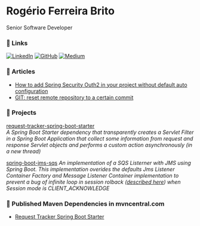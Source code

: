 # Rogério Ferreira Brito

Senior Software Developer

### :link: Links

[![LinkedIn](https://img.shields.io/badge/LinkedIn-0077B5?style=for-the-badge&logo=linkedin&logoColor=white)](https://www.linkedin.com/in/rogeriofbrito/) [![GitHub](https://img.shields.io/badge/GitHub-100000?style=for-the-badge&logo=github&logoColor=white)](https://github.com/rogeriofbrito/) [![Medium](https://img.shields.io/badge/Medium-12100E?style=for-the-badge&logo=medium&logoColor=white)](https://medium.com/@rogeriofbrito/)

### :pencil: Articles

* [How to add Spring Security Outh2 in your project without default auto configuration](https://medium.com/@rogeriofbrito/how-to-add-spring-security-outh2-in-your-project-without-default-auto-configuration-9ef4b5d3fbb9)
* [GIT: reset remote repository to a certain commit](https://medium.com/@rogeriofbrito/git-reset-remote-repository-to-a-certain-commit-5cf4ced8882c)

### :telescope: Projects

[request-tracker-spring-boot-starter](https://github.com/rogeriofbrito/request-tracker-spring-boot-starter)  
_A Spring Boot Starter dependency that transparently creates a Servlet Filter in a Spring Boot Application that collect some information from request and response Servlet objects and performs a custom action asynchronously (in a new thread)_

[spring-boot-jms-sqs](https://github.com/rogeriofbrito/spring-boot-jms-sqs)
_An implementation of a SQS Listerner with JMS using Spring Boot. This implementation overides the defaults Jms Listener Container Factory and Message Listener Container implementation to prevent a bug of infinite loop in session rolback ([described here](https://github.com/awslabs/amazon-sqs-java-messaging-lib/issues/75)) when Session mode is CLIENT_ACKNOWLEDGE_

### :stars: Published Maven Dependencies in mvncentral.com

* [Request Tracker Spring Boot Starter](https://mvnrepository.com/artifact/dev.rogeriofbrito/request-tracker-spring-boot-starter)
